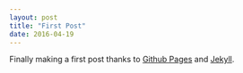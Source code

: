 ```yaml
---
layout: post
title: "First Post"
date: 2016-04-19
---
```


Finally making a first post thanks to [Github Pages](https://pages.github.com/) and [Jekyll](https://jekyllrb.com).
